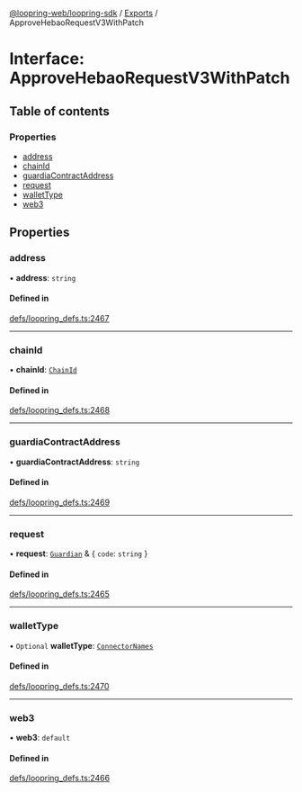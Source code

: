 [@loopring-web/loopring-sdk](../README.md) / [Exports](../modules.md) / ApproveHebaoRequestV3WithPatch

# Interface: ApproveHebaoRequestV3WithPatch

## Table of contents

### Properties

- [address](ApproveHebaoRequestV3WithPatch.md#address)
- [chainId](ApproveHebaoRequestV3WithPatch.md#chainid)
- [guardiaContractAddress](ApproveHebaoRequestV3WithPatch.md#guardiacontractaddress)
- [request](ApproveHebaoRequestV3WithPatch.md#request)
- [walletType](ApproveHebaoRequestV3WithPatch.md#wallettype)
- [web3](ApproveHebaoRequestV3WithPatch.md#web3)

## Properties

### address

• **address**: `string`

#### Defined in

[defs/loopring_defs.ts:2467](https://github.com/Loopring/loopring_sdk/blob/fd60be9/src/defs/loopring_defs.ts#L2467)

___

### chainId

• **chainId**: [`ChainId`](../enums/ChainId.md)

#### Defined in

[defs/loopring_defs.ts:2468](https://github.com/Loopring/loopring_sdk/blob/fd60be9/src/defs/loopring_defs.ts#L2468)

___

### guardiaContractAddress

• **guardiaContractAddress**: `string`

#### Defined in

[defs/loopring_defs.ts:2469](https://github.com/Loopring/loopring_sdk/blob/fd60be9/src/defs/loopring_defs.ts#L2469)

___

### request

• **request**: [`Guardian`](../modules.md#guardian) & { `code`: `string`  }

#### Defined in

[defs/loopring_defs.ts:2465](https://github.com/Loopring/loopring_sdk/blob/fd60be9/src/defs/loopring_defs.ts#L2465)

___

### walletType

• `Optional` **walletType**: [`ConnectorNames`](../enums/ConnectorNames.md)

#### Defined in

[defs/loopring_defs.ts:2470](https://github.com/Loopring/loopring_sdk/blob/fd60be9/src/defs/loopring_defs.ts#L2470)

___

### web3

• **web3**: `default`

#### Defined in

[defs/loopring_defs.ts:2466](https://github.com/Loopring/loopring_sdk/blob/fd60be9/src/defs/loopring_defs.ts#L2466)
